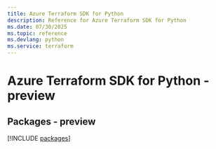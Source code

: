 ```yaml
---
title: Azure Terraform SDK for Python
description: Reference for Azure Terraform SDK for Python
ms.date: 07/30/2025
ms.topic: reference
ms.devlang: python
ms.service: terraform
---
```

# Azure Terraform SDK for Python - preview
## Packages - preview
[!INCLUDE [packages](terraform-index.md)]